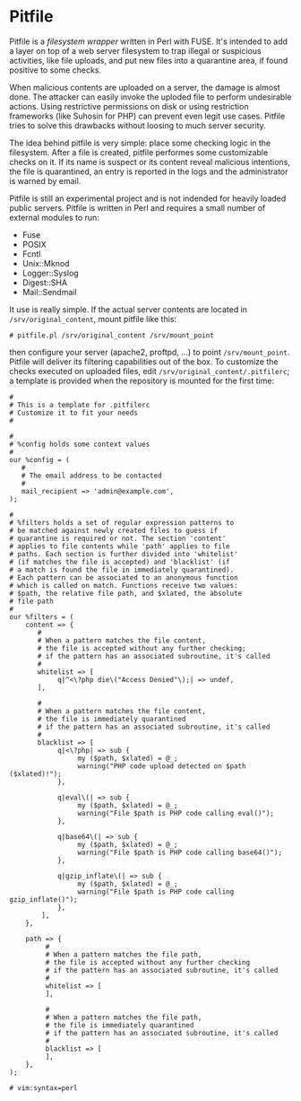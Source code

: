 # Pitfile

Pitfile is a *filesystem wrapper* written in Perl with FUSE. It's intended to add a
layer on top of a web server filesystem to trap illegal or suspicious activities,
like file uploads, and put new files into a quarantine area, if found positive to
some checks.

When malicious contents are uploaded on a server, the damage is almost done. The
attacker can easily invoke the uploded file to perform undesirable actions. Using
restrictive permissions on disk or using restriction frameworks (like Suhosin for
PHP) can prevent even legit use cases. Pitfile tries to solve this drawbacks without
loosing to much server security.

The idea behind pitfile is very simple: place some checking logic in the filesystem.
After a file is created, pitfile performes some customizable checks on it. If its
name is suspect or its content reveal malicious intentions, the file is quarantined,
an entry is reported in the logs and the administrator is warned by email.

Pitfile is still an experimental project and is not indended for heavily loaded
public servers. Pitfile is written in Perl and requires a small number of external
modules to run:

 * Fuse
 * POSIX
 * Fcntl
 * Unix::Mknod
 * Logger::Syslog
 * Digest::SHA
 * Mail::Sendmail

It use is really simple. If the actual server contents are located in `/srv/original_content`,
mount pitfile like this:

    # pitfile.pl /srv/original_content /srv/mount_point

then configure your server (apache2, proftpd, ...) to point `/srv/mount_point`. Pitfile
will deliver its filtering capabilities out of the box. To customize the checks
executed on uploaded files, edit `/srv/original_content/.pitfilerc`; a template 
is provided when the repository is mounted for the first time:

    #
    # This is a template for .pitfilerc
    # Customize it to fit your needs
    #
    
    #
    # %config holds some context values
    #
    our %config = (
       #
       # The email address to be contacted
       #
       mail_recipient => 'admin@example.com',
    );
     
    #
    # %filters holds a set of regular expression patterns to
    # be matched against newly created files to guess if
    # quarantine is required or not. The section 'content'
    # applies to file contents while 'path' applies to file
    # paths. Each section is further divided into 'whitelist'
    # (if matches the file is accepted) and 'blacklist' (if
    # a match is found the file in immediately quarantined).
    # Each pattern can be associated to an anonymous function
    # which is called on match. Functions receive two values:
    # $path, the relative file path, and $xlated, the absolute
    # file path
    #
    our %filters = (
        content => {
           #
           # When a pattern matches the file content,
           # the file is accepted without any further checking;
           # if the pattern has an associated subroutine, it's called
           #
           whitelist => [
                q|^<\?php die\("Access Denied"\);| => undef,
           ],
     
           #
           # When a pattern matches the file content,
           # the file is immediately quarantined
           # if the pattern has an associated subroutine, it's called
           #
           blacklist => [
                q|<\?php| => sub {
                     my ($path, $xlated) = @_;
                     warning("PHP code upload detected on $path ($xlated)!");
                }, 
                 
                q|eval\(| => sub {
                     my ($path, $xlated) = @_;
                     warning("File $path is PHP code calling eval()");
                },
                
                q|base64\(| => sub {
                     my ($path, $xlated) = @_;
                     warning("File $path is PHP code calling base64()");
                },
         
                q|gzip_inflate\(| => sub {
                     my ($path, $xlated) = @_;
                     warning("File $path is PHP code calling gzip_inflate()");
                },
            ],
        },
        
        path => {
             #
             # When a pattern matches the file path,
             # the file is accepted without any further checking
             # if the pattern has an associated subroutine, it's called
             #
             whitelist => [
             ],
         
             #
             # When a pattern matches the file path,
             # the file is immediately quarantined
             # if the pattern has an associated subroutine, it's called
             #
             blacklist => [
             ],
        },
    );
      
    # vim:syntax=perl 
